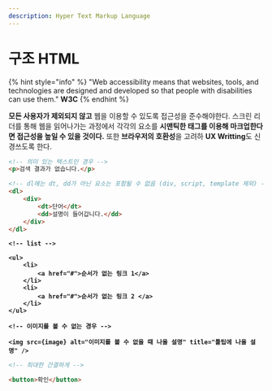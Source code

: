 ```yaml
---
description: Hyper Text Markup Language
---
```


# 구조 HTML

{% hint style="info" %}
"Web accessibility means that websites, tools, and technologies are designed and developed so that people with disabilities can use them." **W3C**
{% endhint %}

**모든 사용자가 제외되지 않고** 웹을 이용할 수 있도록 접근성을 준수해야한다. 스크린 리더를 통해 웹을 읽어나가는 과정에서 각각의 요소를 **시맨틱한 태그를 이용해 마크업한다면 접근성을 높일 수 있을 것이다.** 또한 **브라우저의 호환성**을 고려하 **UX Writting**도 신경쓰도록 한다.

```html
<!-- 의미 있는 텍스트인 경우 -->
<p>검색 결과가 없습니다.</p>
```

```html
<!-- dl에는 dt, dd가 아닌 요소는 포함될 수 없음 (div, script, template 제외) -->
<dl>
    <div>
        <dt>단어</dt>
        <dd>설명이 들어갑니다.</dd>
    </div>
</dl>
```

<pre class="language-html"><code class="lang-html"><strong>&#x3C;!-- list -->
</strong><strong>
</strong><strong>&#x3C;ul>
</strong><strong>    &#x3C;li>
</strong><strong>        &#x3C;a href="#">순서가 없는 링크 1&#x3C;/a>
</strong><strong>    &#x3C;/li>
</strong><strong>    &#x3C;li>
</strong><strong>        &#x3C;a href="#">순서가 없는 링크 2 &#x3C;/a>
</strong><strong>    &#x3C;/li>
</strong><strong>&#x3C;/ul></strong></code></pre>

<pre class="language-html"><code class="lang-html"><strong>&#x3C;!-- 이미지를 볼 수 없는 경우 -->
</strong><strong>
</strong><strong>&#x3C;img src={image} alt="이미지를 볼 수 없을 때 나올 설명" title="툴팁에 나올 설명" /></strong></code></pre>

```html
<!-- 최대한 간결하게 -->

<button>확인</button>
```

